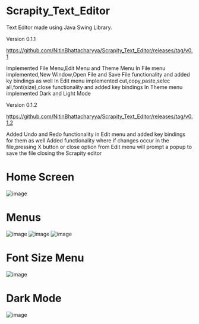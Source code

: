 # Scrapity_Text_Editor
Text Editor made using Java Swing Library. 

Version 0.1.1

https://github.com/NitinBhattacharyya/Scrapity_Text_Editor/releases/tag/v0.1

Implemented File Menu,Edit Menu and Theme Menu
In File menu implemented,New Window,Open File and Save File functionality and added ky bindings as well
In Edit menu implemented cut,copy,paste,selec all,font(size),close functionality and added key bindings
In Theme menu implemented Dark and Light Mode

Version 0.1.2

https://github.com/NitinBhattacharyya/Scrapity_Text_Editor/releases/tag/v0.1.2

Added Undo and Redo functionality in Edit menu and added key bindings for them as well
Added functionality where if changes occur in the file,pressing X button or close option from Edit menu will 
prompt a popup to save the file closing the Scrapity editor

<h1>Home Screen</h1>

![image](https://github.com/NitinBhattacharyya/Scrapity_Text_Editor/assets/42495409/46fdde5e-190a-4259-963d-80c053ab8ba6)

<h1>Menus</h1>

![image](https://github.com/NitinBhattacharyya/Scrapity_Text_Editor/assets/42495409/12326a12-ed8c-4b90-ac8c-a816485193f8)
![image](https://github.com/NitinBhattacharyya/Scrapity_Text_Editor/assets/42495409/4098320a-a870-49c8-a361-ebc408705b0e)
![image](https://github.com/NitinBhattacharyya/Scrapity_Text_Editor/assets/42495409/26976c96-0925-4908-b546-dc318b0ff187)

<h1>Font Size Menu</h1>

![image](https://github.com/NitinBhattacharyya/Scrapity_Text_Editor/assets/42495409/46fa995e-9032-4548-87f1-1eb79ae41f28)


<h1>Dark Mode</h1>

![image](https://github.com/NitinBhattacharyya/Scrapity_Text_Editor/assets/42495409/c918a0c3-1b1e-44ea-9bde-663c68fd99d5)









